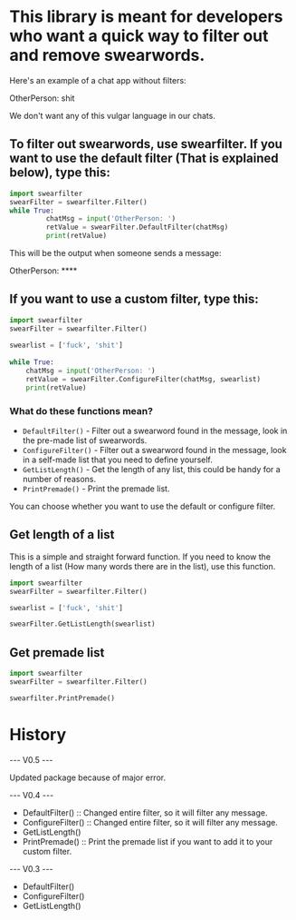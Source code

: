 # This library is meant for developers who want a quick way to filter out and remove swearwords.
  
Here's an example of a chat app without filters:  
  
OtherPerson: shit  
  
We don't want any of this vulgar language in our chats.  
## To filter out swearwords, use swearfilter. If you want to use the default filter (That is explained below), type this:  
  
```py
import swearfilter
swearFilter = swearfilter.Filter()
while True:
         chatMsg = input('OtherPerson: ')
         retValue = swearFilter.DefaultFilter(chatMsg)
         print(retValue)
```
  
This will be the output when someone sends a message:  
  
OtherPerson: ****  
  
## If you want to use a custom filter, type this:  

```py
import swearfilter
swearFilter = swearfilter.Filter()
  
swearlist = ['fuck', 'shit']
  
while True:
    chatMsg = input('OtherPerson: ')
    retValue = swearFilter.ConfigureFilter(chatMsg, swearlist)
    print(retValue)
```
  

### What do these functions mean?

+ `DefaultFilter()` - Filter out a swearword found in the message, look in the pre-made list of swearwords.
+ `ConfigureFilter()` - Filter out a swearword found in the message, look in a self-made list that you need to define yourself.
+ `GetListLength()` - Get the length of any list, this could be handy for a number of reasons.
+ `PrintPremade()` - Print the premade list.

You can choose whether you want to use the default or configure filter.

## Get length of a list

This is a simple and straight forward function.
If you need to know the length of a list (How many words there are in the list), use this function.

```py
import swearfilter
swearFilter = swearfilter.Filter()

swearlist = ['fuck', 'shit']

swearFilter.GetListLength(swearlist)
```

## Get premade list

```py
import swearfilter
swearFilter = swearfilter.Filter()

swearfilter.PrintPremade()
```

# History

--- V0.5 ---

Updated package because of major error.

--- V0.4 ---

- DefaultFilter() :: Changed entire filter, so it will filter any message.
- ConfigureFilter() :: Changed entire filter, so it will filter any message.
- GetListLength()
- PrintPremade() :: Print the premade list if you want to add it to your custom filter.

--- V0.3 ---

- DefaultFilter()
- ConfigureFilter()
- GetListLength()
